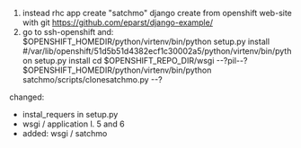 1. instead rhc app create "satchmo" django create from openshift web-site with git https://github.com/eparst/django-example/
2. go to ssh-openshift and:
$OPENSHIFT_HOMEDIR/python/virtenv/bin/python setup.py install #/var/lib/openshift/51d5b51d4382ecf1c30002a5/python/virtenv/bin/python setup.py install
cd $OPENSHIFT_REPO_DIR/wsgi --?pil--?
$OPENSHIFT_HOMEDIR/python/virtenv/bin/python satchmo/scripts/clonesatchmo.py --?


changed:
- instal_requers in setup.py
- wsgi / application l. 5 and 6
- added: wsgi / satchmo
